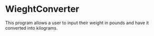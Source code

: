 # WieghtConverter
This program allows a user to input their weight in pounds and have it converted into kilograms. 
